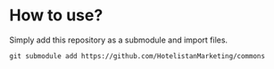 # How to use?
Simply add this repository as a submodule and import files.

```shell
git submodule add https://github.com/HotelistanMarketing/commons
```
